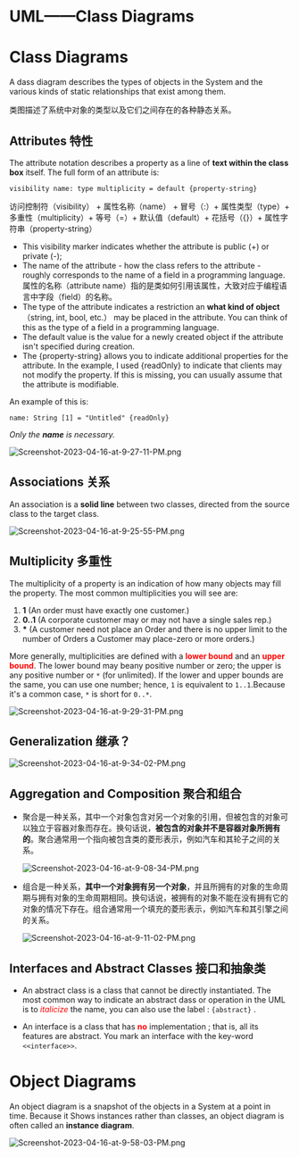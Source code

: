 # UML——Class Diagrams


# Class Diagrams

A dass diagram describes the types of objects in the System and the various kinds of static relationships that exist among them.

类图描述了系统中对象的类型以及它们之间存在的各种静态关系。

## Attributes 特性
The attribute notation describes a property as a line of **text within the class box** itself. The full form of an attribute is:

`visibility name: type multiplicity = default {property-string}`

访问控制符（visibility） + 属性名称（name） + 冒号（:）+ 属性类型（type）+ 多重性（multiplicity）+ 等号（=）+ 默认值（default）+ 花括号（{}）+ 属性字符串（property-string）

- This visibility marker indicates whether the attribute is public (+) or private (-);
- The name of the attribute - how the class refers to the attribute - roughly corresponds to the name of a field in a programming language.
  属性的名称（attribute name）指的是类如何引用该属性，大致对应于编程语言中字段（field）的名称。
- The type of the attribute indicates a restriction an **what kind of object**（string, int, bool, etc.） may be placed in the attribute. You can think of this as the type of a field in a programming language.
- The default value is the value for a newly created object if the attribute isn't specified during creation.
- The {property-string} allows you to indicate additional properties for the attribute. In the example, I used {readOnly} to indicate that clients may not modify the property. If this is missing, you can usually assume that the attribute is modifiable. 

An example of this is:

`name: String [1] = "Untitled" {readOnly}`

*Only the **name** is necessary.*

![Screenshot-2023-04-16-at-9-27-11-PM.png](https://i.postimg.cc/kXNf4MMT/Screenshot-2023-04-16-at-9-27-11-PM.png)

## Associations 关系

An association is a **solid line** between two classes, directed from the source class to the target class.

  ![Screenshot-2023-04-16-at-9-25-55-PM.png](https://i.postimg.cc/WpCQr4vj/Screenshot-2023-04-16-at-9-25-55-PM.png)

## Multiplicity 多重性
The multiplicity of a property is an indication of how many objects may fill the property. The most common multiplicities you will see are:

1. **1** (An order must have exactly one customer.)
2. **0..1** (A corporate customer may or may not have a single sales rep.)
3. **\*** (A customer need not place an Order and there is no upper limit to the number of Orders a Customer may place-zero or more orders.)

More generally, multiplicities are defined with a <font color="red">**lower bound**</font> and an <font color="red">**upper bound**</font>. The lower bound may beany positive number or zero; the upper is any positive number or `*` (for unlimited). If the lower and upper bounds are the same, you can use one number; hence, `1` is equivalent to `1..1`.Because it's a common case, `*` is short for `0..*`.

![Screenshot-2023-04-16-at-9-29-31-PM.png](https://i.postimg.cc/1zbpBb5g/Screenshot-2023-04-16-at-9-29-31-PM.png)

## Generalization 继承？

![Screenshot-2023-04-16-at-9-34-02-PM.png](https://i.postimg.cc/gcsxkfFv/Screenshot-2023-04-16-at-9-34-02-PM.png)

## Aggregation and Composition 聚合和组合

- 聚合是一种关系，其中一个对象包含对另一个对象的引用，但被包含的对象可以独立于容器对象而存在。换句话说，**被包含的对象并不是容器对象所拥有的**。聚合通常用一个指向被包含类的菱形表示，例如汽车和其轮子之间的关系。

  ![Screenshot-2023-04-16-at-9-08-34-PM.png](https://i.postimg.cc/50XRY5Y1/Screenshot-2023-04-16-at-9-08-34-PM.png)

- 组合是一种关系，**其中一个对象拥有另一个对象**，并且所拥有的对象的生命周期与拥有对象的生命周期相同。换句话说，被拥有的对象不能在没有拥有它的对象的情况下存在。组合通常用一个填充的菱形表示，例如汽车和其引擎之间的关系。

  ![Screenshot-2023-04-16-at-9-11-02-PM.png](https://i.postimg.cc/rs8RZj12/Screenshot-2023-04-16-at-9-11-02-PM.png)

## Interfaces and Abstract Classes 接口和抽象类

- An abstract class is a class that cannot be directly instantiated. The most common way to indicate an abstract dass or operation in the UML is to <font color="red">*italicize*</font> the name, you can also use the label : `{abstract}` .

- An interface is a class that has <font color="red">**no**</font> implementation ; that is, all its features are abstract. You mark an interface with the key-word `<<interface>>`.

# Object Diagrams 

An object diagram is a snapshot of the objects in a System at a point in time. Because it Shows instances rather than classes, an object diagram is often called an **instance diagram**.

![Screenshot-2023-04-16-at-9-58-03-PM.png](https://i.postimg.cc/BvwBPXKG/Screenshot-2023-04-16-at-9-58-03-PM.png)


